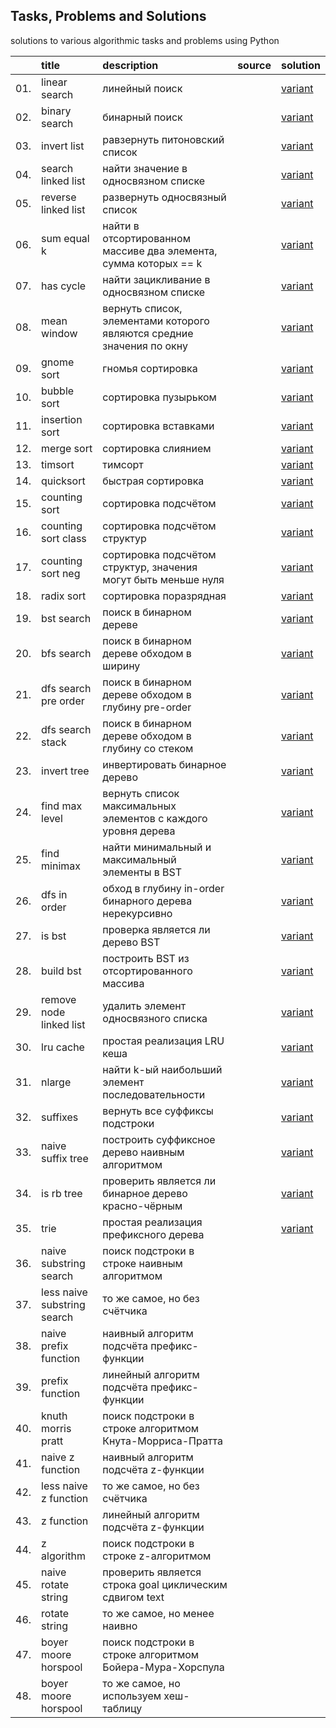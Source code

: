 ## Tasks, Problems and Solutions
solutions to various algorithmic tasks and problems using Python

|    | title | description | source | solution |
| :- | :---- | :---------- | :----- | :------- |
| 01. | linear search | линейный поиск |  | [variant](https://github.com/evgenydarkhanov/algorithms-and-data-structures/blob/68fb1f0739ab9534dadfe3fc378f883b94428930/tasks/01_linear_search.py) |
| 02. | binary search | бинарный поиск |  | [variant](https://github.com/evgenydarkhanov/algorithms-and-data-structures/blob/68fb1f0739ab9534dadfe3fc378f883b94428930/tasks/02_binary_search.py) |
| 03. | invert list | равзернуть питоновский список |  | [variant](https://github.com/evgenydarkhanov/algorithms-and-data-structures/blob/58a1d60b62984656bf7cb80dd811774c49433210/tasks/03_invert_list.py) |
| 04. | search linked list | найти значение в односвязном списке |  | [variant](https://github.com/evgenydarkhanov/algorithms-and-data-structures/blob/58a1d60b62984656bf7cb80dd811774c49433210/tasks/04_search_linked_list.py) |
| 05. | reverse linked list | развернуть односвязный список |  | [variant](https://github.com/evgenydarkhanov/algorithms-and-data-structures/blob/58a1d60b62984656bf7cb80dd811774c49433210/tasks/05_reverse_linked_list.py) |
| 06. | sum equal k | найти в отсортированном массиве два элемента, сумма которых == k |  | [variant](https://github.com/evgenydarkhanov/algorithms-and-data-structures/blob/58a1d60b62984656bf7cb80dd811774c49433210/tasks/06_sum_equal_k.py) |
| 07. | has cycle | найти зацикливание в односвязном списке |  | [variant](https://github.com/evgenydarkhanov/algorithms-and-data-structures/blob/58a1d60b62984656bf7cb80dd811774c49433210/tasks/07_has_cycle.py) |
| 08. | mean window | вернуть список, элементами которого являются средние значения по окну |  | [variant](https://github.com/evgenydarkhanov/algorithms-and-data-structures/blob/58a1d60b62984656bf7cb80dd811774c49433210/tasks/08_mean_window.py) |
| 09. | gnome sort | гномья сортировка |  | [variant](https://github.com/evgenydarkhanov/algorithms-and-data-structures/blob/34599051b82f043f187c93ae43c6d5bf2545d6ea/tasks/09_gnome_sort.py) |
| 10. | bubble sort | сортировка пузырьком |  | [variant](https://github.com/evgenydarkhanov/algorithms-and-data-structures/blob/34599051b82f043f187c93ae43c6d5bf2545d6ea/tasks/10_bubble_sort.py) |
| 11. | insertion sort | сортировка вставками |  | [variant](https://github.com/evgenydarkhanov/algorithms-and-data-structures/blob/34599051b82f043f187c93ae43c6d5bf2545d6ea/tasks/11_insertion_sort.py) |
| 12. | merge sort | сортировка слиянием |  | [variant](https://github.com/evgenydarkhanov/algorithms-and-data-structures/blob/34599051b82f043f187c93ae43c6d5bf2545d6ea/tasks/12_merge_sort.py) |
| 13. | timsort | тимсорт |  | [variant](https://github.com/evgenydarkhanov/algorithms-and-data-structures/blob/7767a40d33e33dbccae5d73b5768e9997230005d/tasks/13_timsort.py) |
| 14. | quicksort | быстрая сортировка |  | [variant](https://github.com/evgenydarkhanov/algorithms-and-data-structures/blob/7767a40d33e33dbccae5d73b5768e9997230005d/tasks/14_quicksort.py) |
| 15. | counting sort | сортировка подсчётом |  | [variant](https://github.com/evgenydarkhanov/algorithms-and-data-structures/blob/982ad1e360af060d4ea88b27e04d179de7d5adeb/tasks/15_counting_sort.py) |
| 16. | counting sort class | сортировка подсчётом структур |  | [variant](https://github.com/evgenydarkhanov/algorithms-and-data-structures/blob/982ad1e360af060d4ea88b27e04d179de7d5adeb/tasks/16_counting_sort_class.py) |
| 17. | counting sort neg | сортировка подсчётом структур, значения могут быть меньше нуля |  | [variant](https://github.com/evgenydarkhanov/algorithms-and-data-structures/blob/982ad1e360af060d4ea88b27e04d179de7d5adeb/tasks/17_counting_sort_neg.py) |
| 18. | radix sort | сортировка поразрядная |  | [variant](https://github.com/evgenydarkhanov/algorithms-and-data-structures/blob/982ad1e360af060d4ea88b27e04d179de7d5adeb/tasks/18_radix_sort.py) |
| 19. | bst search | поиск в бинарном дереве |  | [variant](https://github.com/evgenydarkhanov/algorithms-and-data-structures/blob/8c5a70fce272f6eafb1e0354aeb09f74f4907f95/tasks/19_bst_search.py) |
| 20. | bfs search | поиск в бинарном дереве обходом в ширину |  | [variant](https://github.com/evgenydarkhanov/algorithms-and-data-structures/blob/8c5a70fce272f6eafb1e0354aeb09f74f4907f95/tasks/20_bfs_search.py) |
| 21. | dfs search pre order | поиск в бинарном дереве обходом в глубину pre-order |  | [variant](https://github.com/evgenydarkhanov/algorithms-and-data-structures/blob/8c5a70fce272f6eafb1e0354aeb09f74f4907f95/tasks/21_dfs_search_pre_order.py) |
| 22. | dfs search stack | поиск в бинарном дереве обходом в глубину со стеком |  | [variant](https://github.com/evgenydarkhanov/algorithms-and-data-structures/blob/8c5a70fce272f6eafb1e0354aeb09f74f4907f95/tasks/22_dfs_search_stack.py) |
| 23. | invert tree | инвертировать бинарное дерево |  | [variant](https://github.com/evgenydarkhanov/algorithms-and-data-structures/blob/8c5a70fce272f6eafb1e0354aeb09f74f4907f95/tasks/23_invert_tree.py) |
| 24. | find max level | вернуть список максимальных элементов с каждого уровня дерева |  | [variant](https://github.com/evgenydarkhanov/algorithms-and-data-structures/blob/8c5a70fce272f6eafb1e0354aeb09f74f4907f95/tasks/24_find_max_level.py) |
| 25. | find minimax | найти минимальный и максимальный элементы в BST |  | [variant](https://github.com/evgenydarkhanov/algorithms-and-data-structures/blob/8c5a70fce272f6eafb1e0354aeb09f74f4907f95/tasks/25_find_minimax.py) |
| 26. | dfs in order | обход в глубину in-order бинарного дерева нерекурсивно |  | [variant](https://github.com/evgenydarkhanov/algorithms-and-data-structures/blob/8c5a70fce272f6eafb1e0354aeb09f74f4907f95/tasks/26_dfs_in_order.py) |
| 27. | is bst | проверка является ли дерево BST |  | [variant](https://github.com/evgenydarkhanov/algorithms-and-data-structures/blob/8c5a70fce272f6eafb1e0354aeb09f74f4907f95/tasks/27_is_bst.py) |
| 28. | build bst | построить BST из отсортированного массива |  | [variant](https://github.com/evgenydarkhanov/algorithms-and-data-structures/blob/8c5a70fce272f6eafb1e0354aeb09f74f4907f95/tasks/28_build_bst.py) |
| 29. | remove node linked list | удалить элемент односвязного списка |  | [variant](https://github.com/evgenydarkhanov/algorithms-and-data-structures/blob/923200a7f285fa37017487abc2dd5fd42b4535af/tasks/29_remove_node_linked_list.py) |
| 30. | lru cache | простая реализация LRU кеша |  | [variant](https://github.com/evgenydarkhanov/algorithms-and-data-structures/blob/923200a7f285fa37017487abc2dd5fd42b4535af/tasks/30_lru_cache.py) |
| 31. | nlarge | найти k-ый наибольший элемент последовательности |  | [variant](https://github.com/evgenydarkhanov/algorithms-and-data-structures/blob/923200a7f285fa37017487abc2dd5fd42b4535af/tasks/31_nlarge.py) |
| 32. | suffixes | вернуть все суффиксы подстроки |  | [variant](https://github.com/evgenydarkhanov/algorithms-and-data-structures/blob/923200a7f285fa37017487abc2dd5fd42b4535af/tasks/32_suffixes.py) |
| 33. | naive suffix tree | построить суффиксное дерево наивным алгоритмом |  | [variant](https://github.com/evgenydarkhanov/algorithms-and-data-structures/blob/923200a7f285fa37017487abc2dd5fd42b4535af/tasks/33_naive_suffix_tree.py) |
| 34. | is rb tree | проверить является ли бинарное дерево красно-чёрным |  | [variant](https://github.com/evgenydarkhanov/algorithms-and-data-structures/blob/923200a7f285fa37017487abc2dd5fd42b4535af/tasks/34_is_rb_tree.py) |
| 35. | trie | простая реализация префиксного дерева |  | [variant](https://github.com/evgenydarkhanov/algorithms-and-data-structures/blob/923200a7f285fa37017487abc2dd5fd42b4535af/tasks/35_trie.py) |
| 36. | naive substring search | поиск подстроки в строке наивным алгоритмом |  | []() |
| 37. | less naive substring search | то же самое, но без счётчика |  | []() |
| 38. | naive prefix function | наивный алгоритм подсчёта префикс-функции |  | []() |
| 39. | prefix function | линейный алгоритм подсчёта префикс-функции |  | []() |
| 40. | knuth morris pratt | поиск подстроки в строке алгоритмом Кнута-Морриса-Пратта |  | []() |
| 41. | naive z function | наивный алгоритм подсчёта z-функции |  | []() |
| 42. | less naive z function | то же самое, но без счётчика |  | []() |
| 43. | z function | линейный алгоритм подсчёта z-функции |  | []() |
| 44. | z algorithm | поиск подстроки в строке z-алгоритмом |  | []() |
| 45. | naive rotate string | проверить является строка goal циклическим сдвигом text |  | []() |
| 46. | rotate string | то же самое, но менее наивно |  | []() |
| 47. | boyer moore horspool | поиск подстроки в строке алгоритмом Бойера-Мура-Хорспула |  | []() |
| 48. | boyer moore horspool | то же самое, но используем хеш-таблицу |  | []() |
